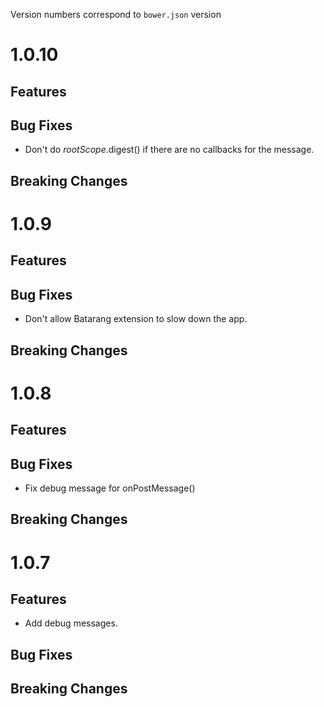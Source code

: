 Version numbers correspond to `bower.json` version

# 1.0.10

## Features

## Bug Fixes

- Don't do $rootScope.$digest() if there are no callbacks for the message.

## Breaking Changes

# 1.0.9

## Features

## Bug Fixes

- Don't allow Batarang extension to slow down the app.

## Breaking Changes

# 1.0.8

## Features

## Bug Fixes

- Fix debug message for onPostMessage()

## Breaking Changes

# 1.0.7

## Features

- Add debug messages.

## Bug Fixes

## Breaking Changes